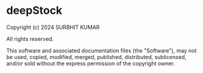 # deepStock
Copyright (c) 2024 SURBHIT KUMAR

All rights reserved.

This software and associated documentation files (the "Software"), may not be used, copied, modified, merged, published, distributed, sublicensed, and/or sold without the express permission of the copyright owner.
